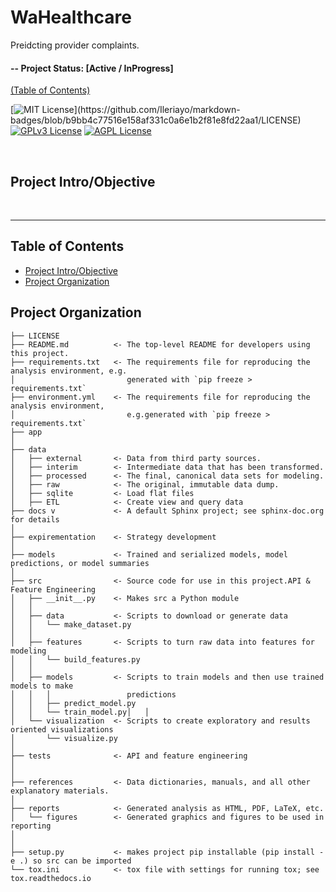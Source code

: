 # WaHealthcare

Preidcting provider complaints. 


#### -- Project Status: [Active / InProgress] 

[(Table of Contents)](#table-of-contents)

[![MIT License](https://img.shields.io/apm/l/atomic-design-ui.svg?)](https://github.com/Ileriayo/markdown-badges/blob/b9bb4c77516e158af331c0a6e1b2f81e8fd22aa1/LICENSE)
[![GPLv3 License](https://img.shields.io/badge/License-GPL%20v3-yellow.svg)](https://opensource.org/licenses/)
[![AGPL License](https://img.shields.io/badge/license-AGPL-blue.svg)](http://www.gnu.org/licenses/agpl-3.0)

<br>

## Project Intro/Objective

<br>

--------
Table of Contents
------------
- [Project Intro/Objective](#project-introobjective)
- [Project Organization](#project-organization)


Project Organization
------------

    ├── LICENSE
    ├── README.md          <- The top-level README for developers using this project.
    ├── requirements.txt   <- The requirements file for reproducing the analysis environment, e.g.
    │                         generated with `pip freeze > requirements.txt`
    ├── environment.yml    <- The requirements file for reproducing the analysis environment,         
    │                         e.g.generated with `pip freeze > requirements.txt`
    ├── app                        
    │
    ├── data
    │   ├── external       <- Data from third party sources.
    │   ├── interim        <- Intermediate data that has been transformed.
    │   ├── processed      <- The final, canonical data sets for modeling.
    │   ├── raw            <- The original, immutable data dump.
    │   ├── sqlite         <- Load flat files
    │   ├── ETL            <- Create view and query data
    ├── docs v             <- A default Sphinx project; see sphinx-doc.org for details
    │ 
    ├── expirementation    <- Strategy development
    │ 
    ├── models             <- Trained and serialized models, model predictions, or model summaries
    │ 
    ├── src                <- Source code for use in this project.API & Feature Engineering
    │   ├── __init__.py    <- Makes src a Python module
    │   │
    │   ├── data           <- Scripts to download or generate data
    │   │   └── make_dataset.py
    │   │
    │   ├── features       <- Scripts to turn raw data into features for modeling
    │   │   └── build_features.py
    │   │
    │   ├── models         <- Scripts to train models and then use trained models to make
    │   │   │                 predictions
    │   │   ├── predict_model.py
    │   │   └── train_model.py│   │
    │   └── visualization  <- Scripts to create exploratory and results oriented visualizations
    │       └── visualize.py
    │ 
    ├── tests              <- API and feature engineering
    │ 
    │
    ├── references         <- Data dictionaries, manuals, and all other explanatory materials.
    │
    ├── reports            <- Generated analysis as HTML, PDF, LaTeX, etc.
    │   └── figures        <- Generated graphics and figures to be used in reporting
    │
    │
    ├── setup.py           <- makes project pip installable (pip install -e .) so src can be imported
    └── tox.ini            <- tox file with settings for running tox; see tox.readthedocs.io
